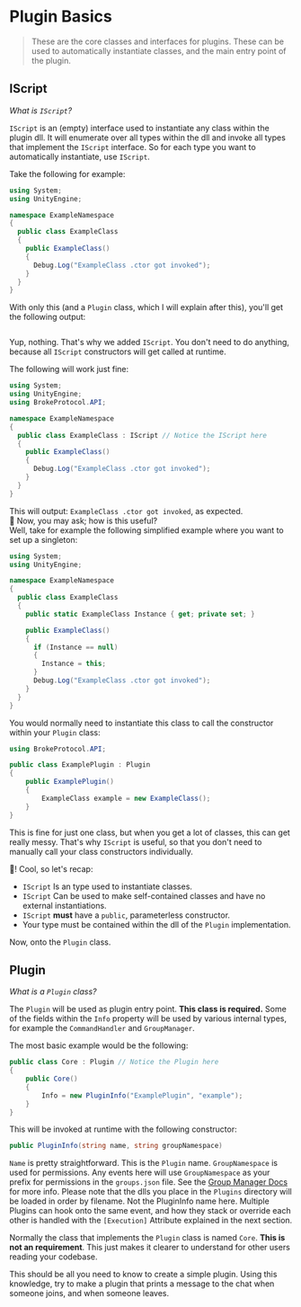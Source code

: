# Plugin Basics

> These are the core classes and interfaces for plugins. These can be used to automatically instantiate classes, and the main entry point of the plugin.

## IScript

_What is `IScript`?_

`IScript` is an (empty) interface used to instantiate any class within the plugin dll. It will enumerate over all types within the dll and invoke all types that implement the `IScript` interface. So for each type you want to automatically instantiate, use `IScript`.

Take the following for example:

```csharp
using System;
using UnityEngine;

namespace ExampleNamespace
{
  public class ExampleClass
  {
    public ExampleClass()
    {
      Debug.Log("ExampleClass .ctor got invoked");
    }
  }
}
```

With only this (and a `Plugin` class, which I will explain after this), you'll get the following output:  
```

```
Yup, nothing. That's why we added `IScript`. You don't need to do anything, because all `IScript` constructors will get called at runtime.

The following will work just fine:

```csharp
using System;
using UnityEngine;
using BrokeProtocol.API;

namespace ExampleNamespace
{
  public class ExampleClass : IScript // Notice the IScript here
  {
    public ExampleClass()
    {
      Debug.Log("ExampleClass .ctor got invoked");
    }
  }
}
```
This will output: `ExampleClass .ctor got invoked`, as expected.  
:tada: Now, you may ask; how is this useful?  
Well, take for example the following simplified example where you want to set up a singleton:
```csharp
using System;
using UnityEngine;

namespace ExampleNamespace
{
  public class ExampleClass
  {
    public static ExampleClass Instance { get; private set; }

    public ExampleClass()
    {
      if (Instance == null)
      {
        Instance = this;
      }
      Debug.Log("ExampleClass .ctor got invoked");
    }
  }
}
```

You would normally need to instantiate this class to call the constructor within your `Plugin` class:

```csharp
using BrokeProtocol.API;

public class ExamplePlugin : Plugin
{
    public ExamplePlugin()
    {
        ExampleClass example = new ExampleClass();
    }
}
```

This is fine for just one class, but when you get a lot of classes, this can get really messy. That's why `IScript` is useful, so that you don't need to manually call your class constructors individually.

:tada:! Cool, so let's recap:
- `IScript` Is an type used to instantiate classes.
- `IScript` Can be used to make self-contained classes and have no external instantiations.
- `IScript` **must** have a `public`, parameterless constructor.
- Your type must be contained within the dll of the `Plugin` implementation.

Now, onto the `Plugin` class.

## Plugin

_What is a `Plugin` class?_

The `Plugin` will be used as plugin entry point. **This class is required.** Some of the fields within the `Info` property will be used by various internal types, for example the `CommandHandler` and `GroupManager`.

The most basic example would be the following:

```csharp
public class Core : Plugin // Notice the Plugin here
{
    public Core()
    {
        Info = new PluginInfo("ExamplePlugin", "example");
    }
}
```

This will be invoked at runtime with the following constructor:
```csharp
public PluginInfo(string name, string groupNamespace)
```

`Name` is pretty straightforward. This is the `Plugin` name.
`GroupNamespace` is used for permissions. Any events here will use `GroupNamespace` as your prefix for permissions in the `groups.json` file. See the [Group Manager Docs](/GroupManager?id=permissions) for more info.
Please note that the dlls you place in the `Plugins` directory will be loaded in order by filename. Not the PluginInfo name here. Multiple Plugins can hook onto the same event, and how they stack or override each other is handled with the `[Execution]` Attribute explained in the next section.

Normally the class that implements the `Plugin` class is named `Core`. **This is not an requirement**. This just makes it clearer to understand for other users reading your codebase.

This should be all you need to know to create a simple plugin. Using this knowledge, try to make a plugin that prints a message to the chat when someone joins, and when someone leaves.
